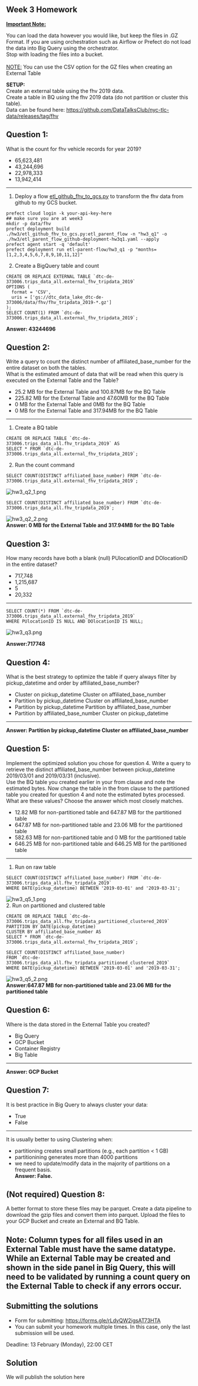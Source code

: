 ## Week 3 Homework
<b><u>Important Note:</b></u> <p>You can load the data however you would like, but keep the files in .GZ Format. 
If you are using orchestration such as Airflow or Prefect do not load the data into Big Query using the orchestrator.</br> 
Stop with loading the files into a bucket. </br></br>
<u>NOTE:</u> You can use the CSV option for the GZ files when creating an External Table</br>

<b>SETUP:</b></br>
Create an external table using the fhv 2019 data. </br>
Create a table in BQ using the fhv 2019 data (do not partition or cluster this table). </br>
Data can be found here: https://github.com/DataTalksClub/nyc-tlc-data/releases/tag/fhv </p>

## Question 1:
What is the count for fhv vehicle records for year 2019?
- 65,623,481
- 43,244,696
- 22,978,333
- 13,942,414
---------------------
1. Deploy a flow [etl_github_fhv_to_gcs.py](./etl_github_fhv_to_gcs.py) to transform the fhv data from github to my GCS bucket.
```
prefect cloud login -k your-api-key-here
## make sure you are at week3
mkdir -p data/fhv
prefect deployment build ./hw3/etl_github_fhv_to_gcs.py:etl_parent_flow -n "hw3_q1" -o ./hw3/etl_parent_flow_github-deployment-hw3q1.yaml --apply
prefect agent start -q 'default'
prefect deployment run etl-parent-flow/hw3_q1 -p "months=[1,2,3,4,5,6,7,8,9,10,11,12]"
```
2. Create a BigQuery table and count
```
CREATE OR REPLACE EXTERNAL TABLE `dtc-de-373006.trips_data_all.external_fhv_tripdata_2019`
OPTIONS (
  format = 'CSV',
  uris = ['gs://dtc_data_lake_dtc-de-373006/data/fhv/fhv_tripdata_2019-*.gz']
);
SELECT COUNT(1) FROM `dtc-de-373006.trips_data_all.external_fhv_tripdata_2019`;
```
**Answer: 43244696**

## Question 2:
Write a query to count the distinct number of affiliated_base_number for the entire dataset on both the tables.</br> 
What is the estimated amount of data that will be read when this query is executed on the External Table and the Table?

- 25.2 MB for the External Table and 100.87MB for the BQ Table
- 225.82 MB for the External Table and 47.60MB for the BQ Table
- 0 MB for the External Table and 0MB for the BQ Table
- 0 MB for the External Table and 317.94MB for the BQ Table 
---------------------
1. Create a BQ table
```
CREATE OR REPLACE TABLE `dtc-de-373006.trips_data_all.fhv_tripdata_2019` AS
SELECT * FROM `dtc-de-373006.trips_data_all.external_fhv_tripdata_2019`;
```
2. Run the count command
```
SELECT COUNT(DISTINCT affiliated_base_number) FROM `dtc-de-373006.trips_data_all.external_fhv_tripdata_2019`;
```
![hw3_q2_1.png](./img/hw3_q2_1.png)
```
SELECT COUNT(DISTINCT affiliated_base_number) FROM `dtc-de-373006.trips_data_all.fhv_tripdata_2019`;
```
![hw3_q2_2.png](./img/hw3_q2_2.png)<br />
**Answer: 0 MB for the External Table and 317.94MB for the BQ Table**

## Question 3:
How many records have both a blank (null) PUlocationID and DOlocationID in the entire dataset?
- 717,748
- 1,215,687
- 5
- 20,332
---------------------
```
SELECT COUNT(*) FROM `dtc-de-373006.trips_data_all.external_fhv_tripdata_2019` 
WHERE PUlocationID IS NULL AND DOlocationID IS NULL;
```
![hw3_q3.png](./img/hw3_q3.png)

**Answer:717748**

## Question 4:
What is the best strategy to optimize the table if query always filter by pickup_datetime and order by affiliated_base_number?
- Cluster on pickup_datetime Cluster on affiliated_base_number
- Partition by pickup_datetime Cluster on affiliated_base_number
- Partition by pickup_datetime Partition by affiliated_base_number
- Partition by affiliated_base_number Cluster on pickup_datetime
---------------------
**Answer: Partition by pickup_datetime Cluster on affiliated_base_number**

## Question 5:
Implement the optimized solution you chose for question 4. Write a query to retrieve the distinct affiliated_base_number between pickup_datetime 2019/03/01 and 2019/03/31 (inclusive).</br> 
Use the BQ table you created earlier in your from clause and note the estimated bytes. Now change the table in the from clause to the partitioned table you created for question 4 and note the estimated bytes processed. What are these values? Choose the answer which most closely matches.
- 12.82 MB for non-partitioned table and 647.87 MB for the partitioned table
- 647.87 MB for non-partitioned table and 23.06 MB for the partitioned table
- 582.63 MB for non-partitioned table and 0 MB for the partitioned table
- 646.25 MB for non-partitioned table and 646.25 MB for the partitioned table
---------------------
1. Run on raw table
```
SELECT COUNT(DISTINCT affiliated_base_number) FROM `dtc-de-373006.trips_data_all.fhv_tripdata_2019` 
WHERE DATE(pickup_datetime) BETWEEN '2019-03-01' and '2019-03-31';
```
![hw3_q5_1.png](./img/hw3_q5_1.png)<br />
2. Run on partitioned and clustered table
```
CREATE OR REPLACE TABLE `dtc-de-373006.trips_data_all.fhv_tripdata_partitioned_clustered_2019`
PARTITION BY DATE(pickup_datetime)
CLUSTER BY affiliated_base_number AS
SELECT * FROM `dtc-de-373006.trips_data_all.external_fhv_tripdata_2019`;

SELECT COUNT(DISTINCT affiliated_base_number) 
FROM `dtc-de-373006.trips_data_all.fhv_tripdata_partitioned_clustered_2019` 
WHERE DATE(pickup_datetime) BETWEEN '2019-03-01' and '2019-03-31';
```
![hw3_q5_2.png](./img/hw3_q5_2.png)<br />
**Answer:647.87 MB for non-partitioned table and 23.06 MB for the partitioned table**

## Question 6: 
Where is the data stored in the External Table you created?

- Big Query
- GCP Bucket
- Container Registry
- Big Table
----------------------
**Answer: GCP Bucket**

## Question 7:
It is best practice in Big Query to always cluster your data:
- True
- False
---------------------
It is usually better to using Clustering when:
* partitioning creates small partitions (e.g., each partition < 1 GB)
* partitionining generates more than 4000 partitions
* we need to update/modify data in the majority of partitions on a frequent basis.<br />
**Answer: False.**

## (Not required) Question 8:
A better format to store these files may be parquet. Create a data pipeline to download the gzip files and convert them into parquet. Upload the files to your GCP Bucket and create an External and BQ Table. 


Note: Column types for all files used in an External Table must have the same datatype. While an External Table may be created and shown in the side panel in Big Query, this will need to be validated by running a count query on the External Table to check if any errors occur. 
---------------------
 
## Submitting the solutions

* Form for submitting: https://forms.gle/rLdvQW2igsAT73HTA
* You can submit your homework multiple times. In this case, only the last submission will be used. 

Deadline: 13 February (Monday), 22:00 CET


## Solution

We will publish the solution here

